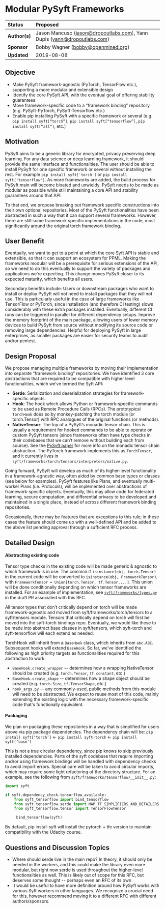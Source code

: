 # Modular PySyft Frameworks

| Status        | Proposed        |
:-------------- |:---------------------------------------------------- |
| **Author(s)** | Jason Mancuso (jason@dropoutlabs.com), Yann Dupis (yann@dropoutlabs.com) |
| **Sponsor**   | Bobby Wagner (bobby@openmined.org)                  |
| **Updated**   | 2019-08-08                                           |               


## Objective

- Make PySyft framework-agnostic (PyTorch, TensorFlow etc.), supporting a more modular and extensible design
- Identify the core PySyft API, with the eventual goal of offering stability guarantees
- Move framework-specific code to a “framework binding" repository (e.g. PySyft-PyTorch, PySyft-Tensorflow etc.)
- Enable pip installing PySyft with a specific framework or several (e.g. `pip install syft[“torch”]`, `pip install syft[“tensorflow”]`, `pip install syft[“all”]`, etc.)

## Motivation

PySyft aims to be a generic library for encrypted, privacy preserving deep learning. For any data science or deep learning framework, it should provide the same interface and functionalities. The user should be able to install PySyft for one specific framework or several without installing the rest. For example `pip install syft['torch']` or `pip install syft['tensorflow']`. As more frameworks are added, the build process for PySyft main will become bloated and unwieldy. PySyft needs to be made as modular as possible while still maintaining a core API and stability guarantees around that API.

To that end, we propose breaking out framework specific constructions into their own optional repositories. Most of the PySyft functionalities have been abstracted in such a way that it can support several frameworks. However, there are still some framework specific implementations in the code, most significantly around the original torch framework binding.

## User Benefit
Eventually, we want to get to a point at which the core Syft API is stable and extensible, so that it can support an ecosystem for PPML. Making the frameworks modular will be a prerequisite for serious extensions of the API, so we need to do this eventually to support the variety of packages and applications we’re expecting. This change moves PySyft closer to its expected maturity, which benefits all users.

Secondary benefits include:
Users or downstream packages who want to install or deploy PySyft will not need to install packages that they will not use. This is particularly useful in the case of large frameworks like TensorFlow or PyTorch, since installation (and therefore CI testing) slows considerably with these extra packages installed. Eventually, different CI runs can be triggered in parallel for different dependency setups.
Improve the memory footprint of the main package, allowing users of lower memory devices to build PySyft from source without modifying its source code or removing large dependencies.
Helpful for deploying PySyft in large enterprises, as smaller packages are easier for security teams to audit and/or pentest.

## Design Proposal
We propose managing multiple frameworks by moving their implementation into separate “framework binding” repositories.  We have identified 3 core abstractions that are required to be compatible with higher level functionalities, which we’ve termed the Syft API:


- **Serde**: Serialization and deserialization strategies for framework-specific objects.
- **Hook**: The hook which allows Python or framework-specific commands to be used as Remote Procedure Calls (RPCs). The prototypical `TorchHook` does so by monkey-patching the torch module (or torch.Tensor) with RPC analogues of the original functions (or methods).
- **NativeTensor**: The top of a PySyft’s monadic tensor chain. This is usually a requirement for hooked commands to be able to operate on custom PySyft tensors (since frameworks often have type checks in their codebases that we can’t remove without building each from source).  See the [PySyft paper](https://arxiv.org/abs/1811.04017) for more info on the monadic tensor chain abstraction.  The PyTorch framework implements this as `TorchTensor`, and it currently lives in `syft/frameworks/torch/tensors/interpreters/native.py`.

Going forward, PySyft will develop as much of its higher-level functionality in a framework-agnostic way, often aided by common base types or classes (see below for examples). PySyft features like Plans, and eventually multi-worker Plans (i.e. Protocols), will be implemented over abstractions of framework-specific objects. Eventually, this may allow code for federated learning, secure computation, and differential privacy to be developed and maintained in a single place, instead of across different framework binding repositories.

Occasionally, there may be features that are exceptions to this rule; in these cases the feature should come up with a well-defined API and be added to the above list pending approval through a sufficient RFC process.

## Detailed Design

#### Abstracting existing code

Tensor type checks in the existing code will be made generic & agnostic to which framework is in use. The common if `isinstance(obj, torch.Tensor)` in the current code will be converted to `isinstance(obj, FrameworkTensor)`, with `FrameworkTensor = Union[torch.Tensor, tf.Tensor,...]`. This union will be done conditionally depending on which tensor frameworks are installed.  For an example of implementation, see [`syft/frameworks/types.py`](https://github.com/OpenMined/PySyft/blob/d09b003ff02a5f44ccdb4b7000114f783b147a12/syft/frameworks/types.py) in the draft PR associated with this RFC.

All tensor types that don’t critically depend on torch will be made framework-agnostic and moved from syft/frameworks/torch/tensors to a syft/tensors module.  Tensors that critically depend on torch will first be moved into the syft-torch bindings repo. Eventually, we would like these to be made into abstract base classes in syft/tensors, which syft-torch and syft-tensorflow will each extend as needed.

TorchHook will inherit from a `BaseHook` class, which inherits from `abc.ABC`. Subsequent hooks will extend `BaseHook`.  So far, we've identified the following as high priority targets as functionalities required for this abstraction to work:
- `BaseHook.create_wrapper` -- determines how a wrapping NativeTensor should be created (e.g. `torch.Tensor`, `tf.constant`, etc.)
- `BaseHook.create_shape` -- determines how a shape object should be created (e.g. `torch.Size`, `tf.TensorShape`, etc.)
- `hook_args.py` -- any commonly-used, public methods from this module will need to be abstracted. We expect to reuse most of this code, mainly extending the existing logic with the necessary framework-specific code that's functionally equivalent.

#### Packaging

We plan on packaging these repositories in a way that is simplified for users above via pip package dependencies.  The dependency chain will be:
`pip install syft[‘torch’]` ← `pip install syft-torch` ← `pip install syft[‘base’]`

This is not a true circular dependency, since pip knows to skip previously installed dependencies. Parts of the syft codebase that require importing and/or using framework bindings will be handled with dependency checks to avoid import errors. Special care will be taken to avoid circular imports, which may require some light refactoring of the directory structure.  For an example, see the following from `syft/frameworks/tensorflow/__init__.py`:

```python
import syft

if syft.dependency_check.tensorflow_available:
    from syft_tensorflow import bind_tensorflow
    from syft_tensorflow.serde import MAP_TF_SIMPLIFIERS_AND_DETAILERS
    from syft_tensorflow.tensor import TensorFlowTensor

     bind_tensorflow(syft)
```

By default, pip install syft will install the pytorch + tfe version to maintain compatibility with the Udacity course.

## Questions and Discussion Topics

- Where should serde live in the main repo? In theory, it should only be needed in the workers, and this could make the library even more modular, but right now serde is used throughout the higher-level functionalities as well. This is likely out of scope for this RFC, but deserves some thought -- perhaps even an RFC of its own.
- It would be useful to have more definition around how PySyft works with various Syft workers in other languages.  We recognize a crucial need for this, however recommend moving it to a different RFC with different authors/sponsors.
